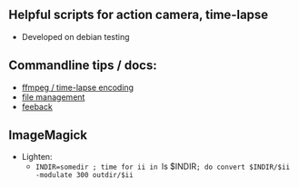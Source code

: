 ## Helpful scripts for action camera, time-lapse

* Developed on debian testing

## Commandline tips / docs:

* [ffmpeg / time-lapse encoding](ffmpeg.md)
* [file management](files.md)
* [feeback](feedback.md)

## ImageMagick 
* Lighten:
    - `INDIR=somedir ; time for ii in `ls $INDIR`; do convert $INDIR/$ii -modulate 300 outdir/$ii`
